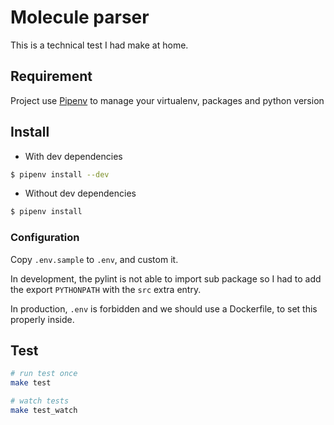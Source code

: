 # Molecule parser

This is a technical test I had make at home.

## Requirement

Project use [Pipenv](https://docs.pipenv.org/) to manage your virtualenv, packages and python version

## Install

* With dev dependencies
```bash
$ pipenv install --dev
```

* Without dev dependencies
```bash
$ pipenv install
```

### Configuration

Copy `.env.sample` to `.env`, and custom it.

In development, the pylint is not able to import sub package so I had to add the export `PYTHONPATH` with the `src` extra entry.

In production, `.env` is forbidden and we should use a Dockerfile, to set this properly inside.

## Test
```bash
# run test once
make test

# watch tests
make test_watch
```
